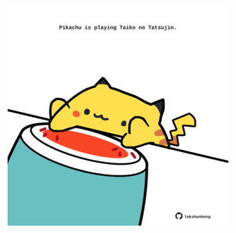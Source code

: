 <!-- built at 27/08/2023, 17:00:53 UTC -->
<p align="center">
  <img width="500" height="500" src="./ReadmeImage.svg">
</p>
